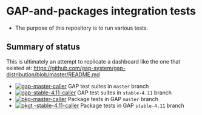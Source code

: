# GAP-and-packages integration tests

* The purpose of this repository is to run various tests.


## Summary of status

This is ultimately an attempt to replicate a dashboard like the one that existed at: <https://github.com/gap-system/gap-distribution/blob/master/README.md>

* [![gap-master-caller](https://github.com/gap-infra/integration/actions/workflows/gap-master-caller.yml/badge.svg)](https://github.com/gap-infra/integration/actions/workflows/gap-master-caller.yml) GAP test suites in `master` branch
* [![gap-stable-4.11-caller](https://github.com/gap-infra/integration/actions/workflows/gap-stable-4.11-caller.yml/badge.svg)](https://github.com/gap-infra/integration/actions/workflows/gap-stable-4.11-caller.yml) GAP test suites in `stable-4.11` branch
* [![pkg-master-caller](https://github.com/gap-infra/integration/actions/workflows/pkg-master-caller.yml/badge.svg)](https://github.com/gap-infra/integration/actions/workflows/pkg-master-caller.yml) Package tests in GAP `master` branch
* [![pkgt -stable-4.11-caller](https://github.com/gap-infra/integration/actions/workflows/pkg-stable-4.11-caller.yml/badge.svg)](https://github.com/gap-infra/integration/actions/workflows/pkg-stable-4.11-caller.yml) Package tests in GAP `stable-4.11` branch
